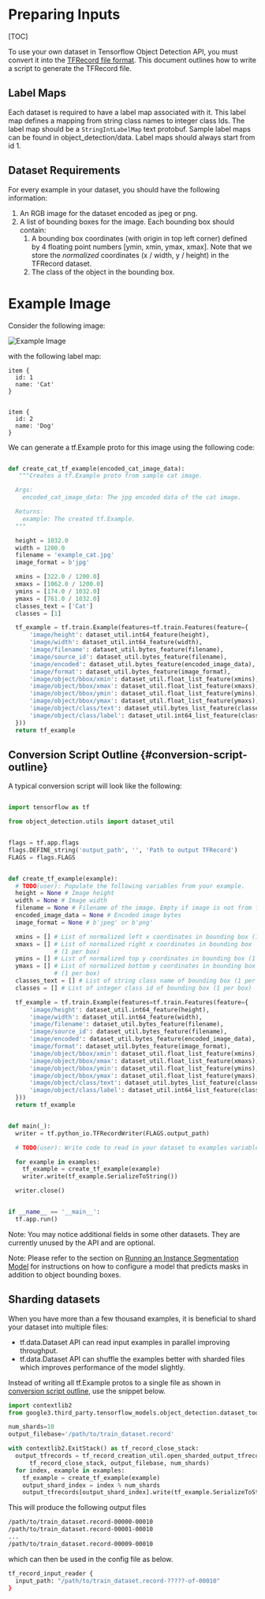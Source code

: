 # Preparing Inputs

[TOC]

To use your own dataset in Tensorflow Object Detection API, you must convert it
into the [TFRecord file format](https://www.tensorflow.org/api_guides/python/python_io#tfrecords_format_details).
This document outlines how to write a script to generate the TFRecord file.

## Label Maps

Each dataset is required to have a label map associated with it. This label map
defines a mapping from string class names to integer class Ids. The label map
should be a `StringIntLabelMap` text protobuf. Sample label maps can be found in
object_detection/data. Label maps should always start from id 1.

## Dataset Requirements

For every example in your dataset, you should have the following information:

1. An RGB image for the dataset encoded as jpeg or png.
2. A list of bounding boxes for the image. Each bounding box should contain:
    1. A bounding box coordinates (with origin in top left corner) defined by 4
       floating point numbers [ymin, xmin, ymax, xmax]. Note that we store the
       _normalized_ coordinates (x / width, y / height) in the TFRecord dataset.
    2. The class of the object in the bounding box.

# Example Image

Consider the following image:

![Example Image](img/example_cat.jpg "Example Image")

with the following label map:

```
item {
  id: 1
  name: 'Cat'
}


item {
  id: 2
  name: 'Dog'
}
```

We can generate a tf.Example proto for this image using the following code:

```python

def create_cat_tf_example(encoded_cat_image_data):
   """Creates a tf.Example proto from sample cat image.

  Args:
    encoded_cat_image_data: The jpg encoded data of the cat image.

  Returns:
    example: The created tf.Example.
  """

  height = 1032.0
  width = 1200.0
  filename = 'example_cat.jpg'
  image_format = b'jpg'

  xmins = [322.0 / 1200.0]
  xmaxs = [1062.0 / 1200.0]
  ymins = [174.0 / 1032.0]
  ymaxs = [761.0 / 1032.0]
  classes_text = ['Cat']
  classes = [1]

  tf_example = tf.train.Example(features=tf.train.Features(feature={
      'image/height': dataset_util.int64_feature(height),
      'image/width': dataset_util.int64_feature(width),
      'image/filename': dataset_util.bytes_feature(filename),
      'image/source_id': dataset_util.bytes_feature(filename),
      'image/encoded': dataset_util.bytes_feature(encoded_image_data),
      'image/format': dataset_util.bytes_feature(image_format),
      'image/object/bbox/xmin': dataset_util.float_list_feature(xmins),
      'image/object/bbox/xmax': dataset_util.float_list_feature(xmaxs),
      'image/object/bbox/ymin': dataset_util.float_list_feature(ymins),
      'image/object/bbox/ymax': dataset_util.float_list_feature(ymaxs),
      'image/object/class/text': dataset_util.bytes_list_feature(classes_text),
      'image/object/class/label': dataset_util.int64_list_feature(classes),
  }))
  return tf_example
```

## Conversion Script Outline {#conversion-script-outline}

A typical conversion script will look like the following:

```python

import tensorflow as tf

from object_detection.utils import dataset_util


flags = tf.app.flags
flags.DEFINE_string('output_path', '', 'Path to output TFRecord')
FLAGS = flags.FLAGS


def create_tf_example(example):
  # TODO(user): Populate the following variables from your example.
  height = None # Image height
  width = None # Image width
  filename = None # Filename of the image. Empty if image is not from file
  encoded_image_data = None # Encoded image bytes
  image_format = None # b'jpeg' or b'png'

  xmins = [] # List of normalized left x coordinates in bounding box (1 per box)
  xmaxs = [] # List of normalized right x coordinates in bounding box
             # (1 per box)
  ymins = [] # List of normalized top y coordinates in bounding box (1 per box)
  ymaxs = [] # List of normalized bottom y coordinates in bounding box
             # (1 per box)
  classes_text = [] # List of string class name of bounding box (1 per box)
  classes = [] # List of integer class id of bounding box (1 per box)

  tf_example = tf.train.Example(features=tf.train.Features(feature={
      'image/height': dataset_util.int64_feature(height),
      'image/width': dataset_util.int64_feature(width),
      'image/filename': dataset_util.bytes_feature(filename),
      'image/source_id': dataset_util.bytes_feature(filename),
      'image/encoded': dataset_util.bytes_feature(encoded_image_data),
      'image/format': dataset_util.bytes_feature(image_format),
      'image/object/bbox/xmin': dataset_util.float_list_feature(xmins),
      'image/object/bbox/xmax': dataset_util.float_list_feature(xmaxs),
      'image/object/bbox/ymin': dataset_util.float_list_feature(ymins),
      'image/object/bbox/ymax': dataset_util.float_list_feature(ymaxs),
      'image/object/class/text': dataset_util.bytes_list_feature(classes_text),
      'image/object/class/label': dataset_util.int64_list_feature(classes),
  }))
  return tf_example


def main(_):
  writer = tf.python_io.TFRecordWriter(FLAGS.output_path)

  # TODO(user): Write code to read in your dataset to examples variable

  for example in examples:
    tf_example = create_tf_example(example)
    writer.write(tf_example.SerializeToString())

  writer.close()


if __name__ == '__main__':
  tf.app.run()

```

Note: You may notice additional fields in some other datasets. They are
currently unused by the API and are optional.

Note: Please refer to the section on [Running an Instance Segmentation
Model](instance_segmentation.md) for instructions on how to configure a model
that predicts masks in addition to object bounding boxes.

## Sharding datasets

When you have more than a few thousand examples, it is beneficial to shard your
dataset into multiple files:

*   tf.data.Dataset API can read input examples in parallel improving
    throughput.
*   tf.data.Dataset API can shuffle the examples better with sharded files which
    improves performance of the model slightly.

Instead of writing all tf.Example protos to a single file as shown in
[conversion script outline](#conversion-script-outline), use the snippet below.

```python
import contextlib2
from google3.third_party.tensorflow_models.object_detection.dataset_tools import tf_record_creation_util

num_shards=10
output_filebase='/path/to/train_dataset.record'

with contextlib2.ExitStack() as tf_record_close_stack:
  output_tfrecords = tf_record_creation_util.open_sharded_output_tfrecords(
      tf_record_close_stack, output_filebase, num_shards)
  for index, example in examples:
    tf_example = create_tf_example(example)
    output_shard_index = index % num_shards
    output_tfrecords[output_shard_index].write(tf_example.SerializeToString())
```

This will produce the following output files

```bash
/path/to/train_dataset.record-00000-00010
/path/to/train_dataset.record-00001-00010
...
/path/to/train_dataset.record-00009-00010
```

which can then be used in the config file as below.

```bash
tf_record_input_reader {
  input_path: "/path/to/train_dataset.record-?????-of-00010"
}
```
